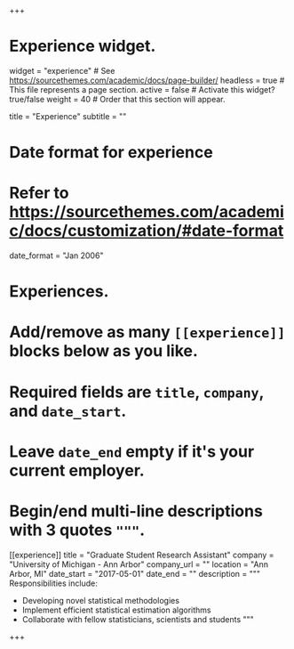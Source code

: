 +++
# Experience widget.
widget = "experience"  # See https://sourcethemes.com/academic/docs/page-builder/
headless = true  # This file represents a page section.
active = false  # Activate this widget? true/false
weight = 40  # Order that this section will appear.

title = "Experience"
subtitle = ""

# Date format for experience
#   Refer to https://sourcethemes.com/academic/docs/customization/#date-format
date_format = "Jan 2006"

# Experiences.
#   Add/remove as many `[[experience]]` blocks below as you like.
#   Required fields are `title`, `company`, and `date_start`.
#   Leave `date_end` empty if it's your current employer.
#   Begin/end multi-line descriptions with 3 quotes `"""`.
[[experience]]
  title = "Graduate Student Research Assistant"
  company = "University of Michigan - Ann Arbor"
  company_url = ""
  location = "Ann Arbor, MI"
  date_start = "2017-05-01"
  date_end = ""
  description = """
  Responsibilities include:
  
  * Developing novel statistical methodologies 
  * Implement efficient statistical estimation algorithms 
  * Collaborate with fellow statisticians, scientists and students
  """

+++
